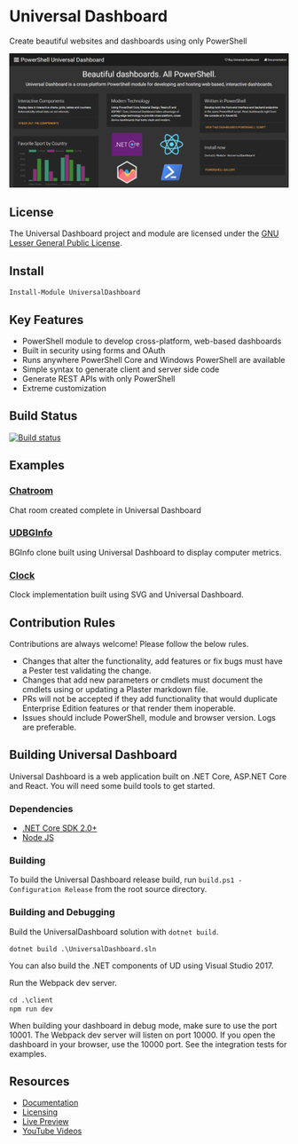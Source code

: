 # Universal Dashboard 

Create beautiful websites and dashboards using only PowerShell

![](/images/splash.png)

## License 

The Universal Dashboard project and module are licensed under the [GNU Lesser General Public License](https://www.gnu.org/licenses/lgpl-3.0.en.html). 

## Install

```
Install-Module UniversalDashboard
```

## Key Features

- PowerShell module to develop cross-platform, web-based dashboards
- Built in security using forms and OAuth
- Runs anywhere PowerShell Core and Windows PowerShell are available 
- Simple syntax to generate client and server side code
- Generate REST APIs with only PowerShell
- Extreme customization 

## Build Status

[![Build status](https://ci.appveyor.com/api/projects/status/ng3ye067j04eblwi?svg=true)](https://ci.appveyor.com/project/adamdriscoll/universal-dashboard)

## Examples

### [Chatroom](https://github.com/ironmansoftware/ud-chatroom)

Chat room created complete in Universal Dashboard

### [UDBGInfo](https://github.com/ironmansoftware/ud-bginfo)

BGInfo clone built using Universal Dashboard to display computer metrics. 

### [Clock](https://github.com/ironmansoftware/ud-clock)

Clock implementation built using SVG and Universal Dashboard. 

## Contribution Rules

Contributions are always welcome! Please follow the below rules. 

- Changes that alter the functionality, add features or fix bugs must have a Pester test validating the change. 
- Changes that add new parameters or cmdlets must document the cmdlets using or updating a Plaster markdown file. 
- PRs will not be accepted if they add functionality that would duplicate Enterprise Edition features or that render them inoperable. 
- Issues should include PowerShell, module and browser version. Logs are preferable. 

## Building Universal Dashboard

Universal Dashboard is a web application built on .NET Core, ASP.NET Core and React. You will need some build tools to get started. 

### Dependencies

- [.NET Core SDK 2.0+](https://www.microsoft.com/net/download/windows)
- [Node JS](https://nodejs.org/en/)

### Building 

To build the Universal Dashboard release build, run `build.ps1 -Configuration Release` from the root source directory. 

### Building and Debugging

Build the UniversalDashboard solution with `dotnet build`. 

```
dotnet build .\UniversalDashboard.sln
```

You can also build the .NET components of UD using Visual Studio 2017. 

Run the Webpack dev server. 

```
cd .\client
npm run dev
```

When building your dashboard in debug mode, make sure to use the port 10001. The Webpack dev server will listen on port 10000. If you open the dashboard in your browser, use the 10000 port. See the integration tests for examples. 

## Resources 

- [Documentation](https://www.gitbook.com/book/adamdriscoll/powershell-universal-dashboard)
- [Licensing](https://ironmansoftware.com/universal-dashboard)
- [Live Preview](https://poshud.com/)
- [YouTube Videos](https://www.youtube.com/playlist?list=PL-0mHH7DlSiSZ4ozleNTUSXNkF6dlySVz)


